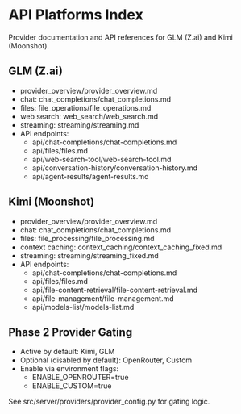 # API Platforms Index

Provider documentation and API references for GLM (Z.ai) and Kimi (Moonshot).

## GLM (Z.ai)
- provider_overview/provider_overview.md
- chat: chat_completions/chat_completions.md
- files: file_operations/file_operations.md
- web search: web_search/web_search.md
- streaming: streaming/streaming.md
- API endpoints:
  - api/chat-completions/chat-completions.md
  - api/files/files.md
  - api/web-search-tool/web-search-tool.md
  - api/conversation-history/conversation-history.md
  - api/agent-results/agent-results.md

## Kimi (Moonshot)
- provider_overview/provider_overview.md
- chat: chat_completions/chat_completions.md
- files: file_processing/file_processing.md
- context caching: context_caching/context_caching_fixed.md
- streaming: streaming/streaming_fixed.md
- API endpoints:
  - api/chat-completions/chat-completions.md
  - api/files/files.md
  - api/file-content-retrieval/file-content-retrieval.md
  - api/file-management/file-management.md
  - api/models-list/models-list.md


## Phase 2 Provider Gating
- Active by default: Kimi, GLM
- Optional (disabled by default): OpenRouter, Custom
- Enable via environment flags:
  - ENABLE_OPENROUTER=true
  - ENABLE_CUSTOM=true

See src/server/providers/provider_config.py for gating logic.
